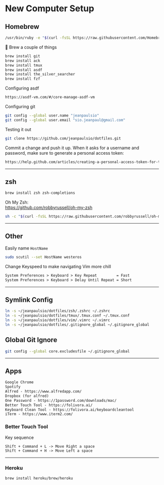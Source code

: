# New Computer Setup

## Homebrew

```bash
/usr/bin/ruby -e "$(curl -fsSL https://raw.githubusercontent.com/Homebrew/install/master/install)"
```

🍺 Brew a couple of things

```bash
brew install git
brew install ack
brew install tmux
brew install asdf
brew install the_silver_searcher
brew install fzf
```

Configuring asdf

```txt
https://asdf-vm.com/#/core-manage-asdf-vm
```

Configuring git

```bash
git config --global user.name "jeanpaulsio"
git config --global user.email "sio.jeanpaul@gmail.com"
```

Testing it out

```bash
git clone https://github.com/jeanpaulsio/dotfiles.git
```

Commit a change and push it up. When it asks for a username and password, make sure to generate a personal access token:

```txt
https://help.github.com/articles/creating-a-personal-access-token-for-the-command-line/
```

---

## zsh

```bash
brew install zsh zsh-completions
```

Oh My Zsh:  
https://github.com/robbyrussell/oh-my-zsh

```bash
sh -c "$(curl -fsSL https://raw.githubusercontent.com/robbyrussell/oh-my-zsh/master/tools/install.sh)"
```

---

## Other

Easily name `HostName`

```bash
sudo scutil --set HostName westeros
```

Change Keyspeed to make navigating Vim more chill

```txt
System Preferences > Keyboard > Key Repeat         = Fast
System Preferences > Keyboard > Delay Until Repeat = Short
```

---

## Symlink Config

```bash
ln -s ~/jeanpaulsio/dotfiles/zsh/.zshrc ~/.zshrc
ln -s ~/jeanpaulsio/dotfiles/tmux/.tmux.conf ~/.tmux.conf
ln -s ~/jeanpaulsio/dotfiles/vim/.vimrc ~/.vimrc
ln -s ~/jeanpaulsio/dotfiles/.gitignore_global ~/.gitignore_global
```

## Global Git Ignore

```bash
git config --global core.excludesfile ~/.gitignore_global
```

---

## Apps

```txt
Google Chrome
Spotify
Alfred - https://www.alfredapp.com/
Dropbox (for alfred)
One Password - https://1password.com/downloads/mac/
Better Touch Tool - https://folivora.ai/
Keyboard Clean Tool - https://folivora.ai/keyboardcleantool
iTerm - https://www.iterm2.com/
```

### Better Touch Tool

Key sequence

```txt
Shift + Command + L -> Move Right a space
Shift + Command + H -> Move Left a space
```

---

### Heroku

```bash
brew install heroku/brew/heroku
```
